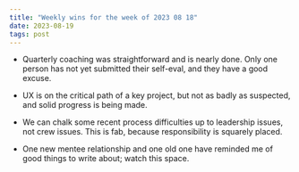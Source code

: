 ```yaml
---
title: "Weekly wins for the week of 2023 08 18"
date: 2023-08-19
tags: post
---
```


- Quarterly coaching was straightforward and is nearly done. Only one person has not yet submitted their self-eval, and they have a good excuse.

- UX is on the critical path of a key project, but not as badly as suspected, and solid progress is being made.

- We can chalk some recent process difficulties up to leadership issues, not crew issues. This is fab, because responsibility is squarely placed.

- One new mentee relationship and one old one have reminded me of good things to write about; watch this space.
